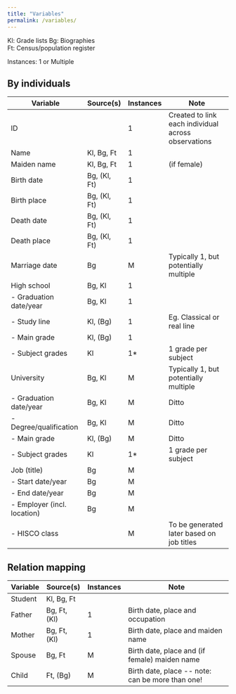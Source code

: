```yaml
---
title: "Variables"
permalink: /variables/
---
```


Kl: Grade lists 
Bg: Biographies  
Ft: Census/population register

Instances: 1 or Multiple

## By individuals

| Variable | Source(s) | Instances | Note |
|---|---|---|---|
| ID | | 1 | Created to link each individual across observations |
| Name | Kl, Bg, Ft | 1 | |
| Maiden name | Kl, Bg, Ft | 1 | (if female) |
| Birth date | Bg, (Kl, Ft) | 1 | |
| Birth place | Bg, (Kl, Ft) | 1 | |
| Death date | Bg, (Kl, Ft) | 1 | |
| Death place | Bg, (Kl, Ft) | 1 | |
| Marriage date | Bg | M | Typically 1, but potentially multiple |
| High school | Bg, Kl | 1 | |
| - Graduation date/year | Bg, Kl | 1 | |
| - Study line | Kl, (Bg) | 1 | Eg. Classical or real line |
| - Main grade | Kl, (Bg) | 1 | |
| - Subject grades | Kl | 1* | 1 grade per subject |
| University | Bg, Kl | M | Typically 1, but potentially multiple |
| - Graduation date/year | Bg, Kl | M | Ditto |
| - Degree/qualification | Bg, Kl | M | Ditto |
| - Main grade | Kl, (Bg) | M | Ditto |
| - Subject grades | Kl | 1* | 1 grade per subject |
| Job (title) | Bg | M |  |
| - Start date/year | Bg | M |  |
| - End date/year | Bg | M |  |
| - Employer (incl. location) | Bg | M |  |
| - HISCO class |  | M | To be generated later based on job titles |


## Relation mapping

| Variable | Source(s) | Instances | Note |
|---|---|---|---|
| Student | Kl, Bg, Ft |  | | 
| Father | Bg, Ft, (Kl) | 1 | Birth date, place and occupation |
| Mother | Bg, Ft, (Kl) | 1 | Birth date, place and maiden name |
| Spouse | Bg, Ft | M | Birth date, place and (if female) maiden name |
| Child | Ft, (Bg) | M | Birth date, place -- note: can be more than one! |
